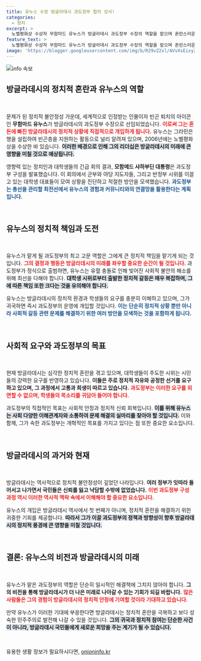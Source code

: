 ```yaml
---
title: 유누스 수장 방글라데시 과도정부 합의 성사!
categories:
  - 정치
excerpt: >
  노벨평화상 수상자 무함마드 유누스가 방글라데시 과도정부 수장의 역할을 맡으며 혼란스러운 정국을 수습할 전망입니다. 군부와 야당 간의 긴급 회의를 통해 총선 관리에도 나설 예정이며, 빠른 귀국이 기대됩니다.
feature_text: >
  노벨평화상 수상자 무함마드 유누스가 방글라데시 과도정부 수장의 역할을 맡으며 혼란스러운 정국을 수습할 전망입니다. 군부와 야당 간의 긴급 회의를 통해 총선 관리에도 나설 예정이며, 빠른 귀국이 기대됩니다.
image: 'https://blogger.googleusercontent.com/img/b/R29vZ2xl/AVvXsEixyZcFfHzMRdzZMjFBmAUKJYCLCGyLL1o632UiGVXcaFdKo_bkvkuCioo0uUKlGfBVcT3P84aROyZIXSBEx3Aw5nCQ3pTgDom1WDC4m8eifvWiAmWEEVb4x6G_l8C0QH225ldMjyaFvpxGEBGNO37VmDTDMHGhJPq73UglMfDca1-0aw/s1600/blogspot.png'
---
```


<p><img src="https://blogger.googleusercontent.com/img/b/R29vZ2xl/AVvXsEixyZcFfHzMRdzZMjFBmAUKJYCLCGyLL1o632UiGVXcaFdKo_bkvkuCioo0uUKlGfBVcT3P84aROyZIXSBEx3Aw5nCQ3pTgDom1WDC4m8eifvWiAmWEEVb4x6G_l8C0QH225ldMjyaFvpxGEBGNO37VmDTDMHGhJPq73UglMfDca1-0aw/s1600/blogspot.png" alt="info 속보" /></p>

<h2 data-ke-size="size26">방글라데시의 정치적 혼란과 유누스의 역할</h2>

<p data-ke-size="size16">&nbsp;</p>

<p>문제가 된 정치적 불안정성 가운데, 세계적으로 인정받는 인물이자 빈곤 퇴치의 아이콘인 <b>무함마드 유누스</b>가 방글라데시의 과도정부 수장으로 선임되었습니다. <b><span style="color: #ee2323;">이로써 그는 혼돈에 빠진 방글라데시의 정치적 상황에 직접적으로 개입하게 됩니다.</span></b> 유누스는 그라민은행을 설립하여 빈곤층을 지원하는 활동으로 널리 알려져 있으며, 2006년에는 노벨평화상을 수상한 바 있습니다. <b><span style="background-color: #21538527;">이러한 배경으로 인해 그의 리더십은 방글라데시의 미래에 큰 영향을 미칠 것으로 예상됩니다.</span></b> </p>

<p>영향력 있는 정치인과 대학생들의 긴급 회의 결과, <b>모함메드 샤하부딘 대통령</b>은 과도정부 구성을 발표했습니다. 이 회의에서 군부와 야당 지도자들, 그리고 반정부 시위를 이끌고 있는 대학생 대표들이 모여 상황을 진단하고 적절한 방안을 모색했습니다. <b><span style="color: #1a5490;">과도정부는  총선을 관리할 최전선에서 유누스의 경험과 커뮤니티와의 연결망을 활용한다는 계획입니다.</span></b></p>

<p data-ke-size="size16">&nbsp;</p>

<h2 data-ke-size="size26">유누스의 정치적 책임과 도전</h2>

<p data-ke-size="size16">&nbsp;</p>

<p>유누스가 맡게 될 과도정부의 최고 고문 역할은 그에게 큰 정치적 책임을 맡기게 되는 것입니다. <b><span style="color: #ee2323;">그의 결정과 행동은 방글라데시의 미래를 좌우할 중요한 순간이 될 것입니다.</span></b> 과도정부가 정식으로 출범하면, 유누스는 유혈 충돌로 인해 빚어진 사회적 불안의 해소를 위해 최선을 다해야 합니다. <b><span style="background-color: #21538527;">대학생 시위로부터 출발한 정치적 갈등은 매우 복잡하며, 그에 따른 책임 또한 크다는 것을 유의해야 합니다.</span></b></p>

<p>유누스는 방글라데시의 정치적 환경과 학생들의 요구를 충분히 이해하고 있으며, 그가 귀국하면 즉시 과도정부의 운영에 개입할 것입니다. <b><span style="color: #1a5490;">이는 단순히 정치적 상황 뿐만 아니라 사회적 갈등 관련 문제를 해결하기 위한 여러 방안을 모색하는 것을 포함하게 됩니다.</span></b></p>

<p data-ke-size="size16">&nbsp;</p>

<h2 data-ke-size="size26">사회적 요구와 과도정부의 목표</h2>

<p data-ke-size="size16">&nbsp;</p>

<p>현재 방글라데시는 심각한 정치적 혼란을 겪고 있으며, 대학생들이 주도한 시위는 시민들의 강력한 요구를 반영하고 있습니다. <b>이들은 주로 정치적 자유와 공정한 선거를 요구하고 있으며, 그 과정에서 고통과 희생이 따르고 있습니다.</b> <b><span style="color: #ee2323;">과도정부는 이러한 요구를 외면할 수 없으며, 학생들의 목소리를 귀담아 들어야 합니다.</span></b></p>

<p>과도정부의 직접적인 목표는 사회적 안정과 정치적 신뢰 회복입니다. <b><span style="background-color: #21538527;">이를 위해 유누스는 사회 다양한 이해관계자와 소통하여 문제 해결의 실마리를 찾아야 할 것입니다.</span></b> 이와 함께, 그가 속한 과도정부는 개혁적인 목표를 가지고 있다는 점 또한 중요한 요소입니다.</p>

<p data-ke-size="size16">&nbsp;</p>

<h2 data-ke-size="size26">방글라데시의 과거와 현재</h2>

<p data-ke-size="size16">&nbsp;</p>

<p>방글라데시는 역사적으로 정치적 불안정성이 깊었던 나라입니다. <b>여러 정부가 잇따라 들어서고 나가면서 국민들은 신뢰를 잃고 낙담할 수밖에 없었습니다.</b> <b><span style="color: #ee2323;">이번 과도정부 구성 과정 역시 이러한 역사적 맥락 속에서 이해해야 할 중요한 요소입니다.</span></b> </p>

<p>유누스의 개입은 방글라데시 역사에서 첫 번째가 아니며, 정치적 혼란을 해결하기 위한 귀중한 기회를 제공합니다. <b><span style="background-color: #21538527;">따라서 그가 이끌 과도정부의 정책과 방향성이 향후 방글라데시의 정치적 풍경에 큰 영향을 미칠 것입니다.</span></b></p>

<p data-ke-size="size16">&nbsp;</p>

<h2 data-ke-size="size26">결론: 유누스의 비전과 방글라데시의 미래</h2>

<p data-ke-size="size16">&nbsp;</p>

<p>유누스가 맡은 과도정부의 역할은 단순히 일시적인 해결책에 그치지 않아야 합니다. <b>그의 비전을 통해 방글라데시가 더 나은 미래로 나아갈 수 있는 기회가 되길 바랍니다.</b> <b><span style="color: #ee2323;">많은 사람들은 그의 경험이 방글라데시의 정치적 안정에 기여할 것이라 기대하고 있습니다.</span></b> </p>

<p>만약 유누스가 이러한 기대에 부응한다면 방글라데시는 정치적 혼란을 극복하고 보다 성숙한 민주주의로 발전해 나갈 수 있을 것입니다. <b><span style="background-color: #21538527;">그의 귀국과 정치적 참여는 단순한 사건이 아니라, 방글라데시 국민들에게 새로운 희망을 주는 계기가 될 수 있습니다.</span></b></p>

<p data-ke-size="size16">&nbsp;</p>
유용한 생활 정보가 필요하시다면, <a href="https://onioninfo.kr" rel="dofollow">onioninfo.kr</a>


